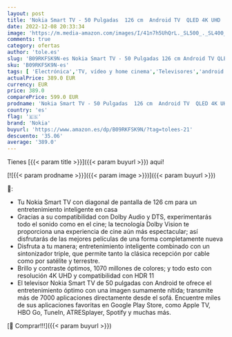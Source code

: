 ```yaml
---
layout: post
title: 'Nokia Smart TV - 50 Pulgadas  126 cm  Android TV  QLED 4K UHD  WLAN  Dolby Vision  HDR10  DVB - C/S2/T2  Netflix  Prime Video  Disney '
date: 2022-12-08 20:33:34
image: 'https://m.media-amazon.com/images/I/41n7h5UhQrL._SL500_._SL400_.jpg'
comments: true
category: ofertas
author: 'tole.es'
slug: 'B09RKFSK9N-es Nokia Smart TV - 50 Pulgadas 126 cm Android TV QLED 4K UHD...'
sku: 'B09RKFSK9N-es'
tags: [ 'Electrónica','TV, vídeo y home cinema','Televisores','android','nokia','🇪🇸', ]
actualPrice: 389.0 EUR
currency: EUR
price: 389.0
comparePrice: 599.0 EUR
prodname: 'Nokia Smart TV - 50 Pulgadas  126 cm  Android TV  QLED 4K UHD  WLAN  Dolby Vision  HDR10  DVB - C/S2/T2  Netflix  Prime Video  Disney '
country: 'es'
flag: '🇪🇸'
brand: 'Nokia'
buyurl: 'https://www.amazon.es/dp/B09RKFSK9N/?tag=tolees-21'
descuento: '35.06'
average: '389.0'
---
```


Tienes [{{< param title >}}]({{< param buyurl >}}) aqui!

[![{{< param prodname >}}]({{< param image >}})]({{< param buyurl >}})

🔎:

- Tu Nokia Smart TV con diagonal de pantalla de 126 cm para un entretenimiento inteligente en casa
- Gracias a su compatibilidad con Dolby Audio y DTS, experimentarás todo el sonido como en el cine; la tecnología Dolby Vision te proporciona una experiencia de cine aún más espectacular; así disfrutarás de las mejores películas de una forma completamente nueva
- Disfruta a tu manera; entretenimiento inteligente combinado con un sintonizador triple, que permite tanto la clásica recepción por cable como por satélite y terrestre.
- Brillo y contraste óptimos, 1070 millones de colores; y todo esto con resolución 4K UHD y compatibilidad con HDR 11
- El televisor Nokia Smart TV de 50 pulgadas con Android te ofrece el entretenimiento óptimo con una imagen sumamente nítida; transmite más de 7000 aplicaciones directamente desde el sofá. Encuentre miles de sus aplicaciones favoritas en Google Play Store, como Apple TV, HBO Go, TuneIn, ATRESplayer, Spotify y muchas más.

[🛒 Comprar!!!]({{< param buyurl >}})
